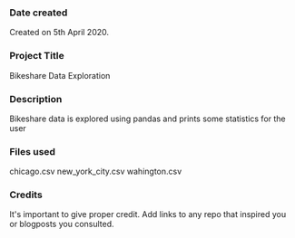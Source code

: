 ### Date created
Created on 5th April 2020.

### Project Title
Bikeshare Data Exploration

### Description
Bikeshare data is explored using pandas and prints some statistics for the user

### Files used
chicago.csv
new_york_city.csv
wahington.csv

### Credits
It's important to give proper credit. Add links to any repo that inspired you or blogposts you consulted.

